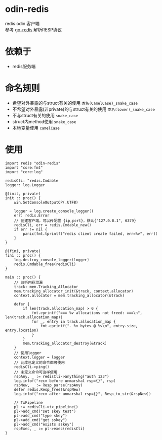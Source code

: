 # odin-redis
redis odin 客户端  
参考 [go-redis](https://github.com/redis/go-redis.git) 解析RESP协议

# 依赖于
- redis服务端

# 命名规则
- 希望对外暴露的与struct有关的使用 `类名(CamelCase)_snake_case`  
- 不希望对外暴露(非private)的与struct有关的使用 `类名(lower)_snake_case`  
- 不与struct有关的使用 `snake_case` 
- struct内method使用 `snake_case` 
- 本地变量使用 `camelCase`  

# 使用

```odin
import redis "odin-redis"
import "core:fmt"
import "core:log"

redisCli: ^redis.Cmdable
logger: log.Logger

@(init, private)
init :: proc() {
	win.SetConsoleOutputCP(.UTF8)

	logger = log.create_console_logger()
	err: redis.Error
    // 创建客户端，可以传配置 {ip,port}，默认{"127.0.0.1", 6379}
	redisCli, err = redis.Cmdable_new()
	if err != nil {
		panic(fmt.tprintf("redis client create failed, err=%v", err))
	}
}

@(fini, private)
fini :: proc() {
	log.destroy_console_logger(logger)
	redis.Cmdable_free(redisCli)
}

main :: proc() {
	// 监听内存泄漏
	track: mem.Tracking_Allocator
	mem.tracking_allocator_init(&track, context.allocator)
	context.allocator = mem.tracking_allocator(&track)

	defer {
		if len(track.allocation_map) > 0 {
			fmt.eprintf("=== %v allocations not freed: ===\n", len(track.allocation_map))
			for _, entry in track.allocation_map {
				fmt.eprintf("- %v bytes @ %v\n", entry.size, entry.location)
			}
		}
		mem.tracking_allocator_destroy(&track)
	}
	// 使用logger
	context.logger = logger
    // 此库已定义的命令都可使用
    redisCli->ping()
    // 未定义命令可这样使用
	rspAny, _ := redisCli->anything("auth 123")
	log.infof("recv before unmarshal rsp={}", rsp)
	rspNew, _ := Resp_parse(rspAny)
	defer redis.Resp_free(&rspNew)
	log.infof("recv after unmarshal rsp={}", Resp_to_str(&rspNew))

    // TxPipeline
    pl := redisCli->tx_pipeline()
	pl->add_cmd("set skey test")
	pl->add_cmd("type skey")
	pl->add_cmd("get sskey")
	pl->add_cmd("exists sskey")
	rspExec, _ := pl->exec(redisCli)
}
```
